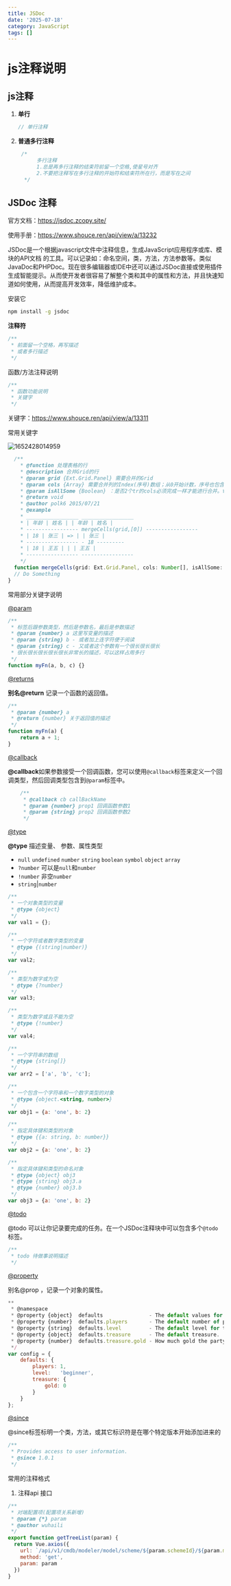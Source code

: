 ```yaml
---
title: JSDoc
date: '2025-07-18'
category: JavaScript
tags: []
---
```

# js注释说明

## js注释

1. **单行** 

   ```js
   // 单行注释 
   ```

2. **普通多行注释**

   ```js
    /*
         多行注释
         1.总是再多行注释的结束符前留一个空格,使星号对齐
         2.不要把注释写在多行注释的开始符和结束符所在行，而是写在之间
     */
   
   ```

## JSDoc  注释

官方文档：https://jsdoc.zcopy.site/

使用手册：https://www.shouce.ren/api/view/a/13232

 JSDoc是一个根据javascript文件中注释信息，生成JavaScript应用程序或库、模块的API文档 的工具。可以记录如：命名空间，类，方法，方法参数等。类似JavaDoc和PHPDoc。现在很多编辑器或IDE中还可以通过JSDoc直接或使用插件生成智能提示。从而使开发者很容易了解整个类和其中的属性和方法，并且快速知道如何使用，从而提高开发效率，降低维护成本。 

安装它 

```sh
npm install -g jsdoc
```



**注释符**

```js
/**
 * 前面留一个空格，再写描述
 * 或者多行描述
 */
```

函数/方法注释说明

```js
/**
 * 函数功能说明
 * 关键字
 */
```

关键字：https://www.shouce.ren/api/view/a/13311

常用关键字

![1652428014959](../images/1652428014959.png)

```js
  /**
    * @function 处理表格的行
    * @description 合并Grid的行
    * @param grid {Ext.Grid.Panel} 需要合并的Grid
    * @param cols {Array} 需要合并列的Index(序号)数组；从0开始计数，序号也包含。
    * @param isAllSome {Boolean} ：是否2个tr的cols必须完成一样才能进行合并。true：完成一样；     false(默认)：不完全一样
    * @return void
    * @author polk6 2015/07/21 
    * @example
    * _________________ _________________
    * | 年龄 | 姓名 | | 年龄 | 姓名 |
    * ----------------- mergeCells(grid,[0]) -----------------
    * | 18 | 张三 | => | | 张三 |
    * ----------------- - 18 ---------
    * | 18 | 王五 | | | 王五 |
    * ----------------- -----------------
    */
  function mergeCells(grid: Ext.Grid.Panel, cols: Number[], isAllSome: boolean = false) {
  // Do Something
}
```

常用部分关键字说明

 [@param](https://www.shouce.ren/api/view/a/13289) 

```js
/**
 * 标签后跟参数类型，然后是参数名，最后是参数描述
 * @param {number} a 这里写变量的描述
 * @param {string} b - 或者加上连字符便于阅读
 * @param {string} c - 又或者这个参数有一个很长很长很长
 * 很长很长很长很长很长非常长的描述，可以这样占用多行
 */
function myFn(a, b, c) {}
```

 [@returns](https://www.shouce.ren/api/view/a/13296) 

**别名@return** 记录一个函数的返回值。 

```js
/**
 * @param {number} a
 * @return {number} 关于返回值的描述
 */
function myFn(a) {
    return a + 1;
}
```

 [@callback](https://www.shouce.ren/api/view/a/13253) 

**@callback**如果参数接受一个回调函数，您可以使用`@callback`标签来定义一个回调类型，然后回调类型包含到`@param`标签中。 

```js
    /**
     * @callback cb callBackName
     * @param {number} prop1 回调函数参数1
     * @param {string} prop2 回调函数参数2
     */

```

 [@type](https://www.shouce.ren/api/view/a/13305) 

**@type**  描述变量、 参数、属性类型

- `null` `undefined` `number` `string` `boolean` `symbol` `object` `array`
- `?number` 可以是`null`和`number`
- `!number` 非空`number`
- `string`|`number  `

```js
/**
 * 一个对象类型的变量
 * @type {object}
 */
var val1 = {};

/**
 * 一个字符或者数字类型的变量
 * @type {(string|number)}
 */
var val2;

/**
 * 类型为数字或为空
 * @type {?number}
 */
var val3;

/**
 * 类型为数字或且不能为空
 * @type {!number}
 */
var val4;

/**
 * 一个字符串的数组
 * @type {string[]}
 */
var arr2 = ['a', 'b', 'c'];

/**
 * 一个包含一个字符串和一个数字类型的对象
 * @type {object.<string, number>}
 */
var obj1 = {a: 'one', b: 2}

/**
 * 指定具体键和类型的对象
 * @type {{a: string, b: number}}
 */
var obj2 = {a: 'one', b: 2}

/**
 * 指定具体键和类型的命名对象
 * @type {object} obj3
 * @type {string} obj3.a
 * @type {number} obj3.b
 */
var obj3 = {a: 'one', b: 2}
```

 [@todo](https://www.shouce.ren/api/view/a/13303) 

@todo 可以让你记录要完成的任务。在一个JSDoc注释块中可以包含多个`@todo`标签。 

```js
/**
 * todo 待做事说明描述
 */
```

 [@property](https://www.shouce.ren/api/view/a/13291) 

 别名@prop ，记录一个对象的属性。 

```js
**
 * @namespace
 * @property {object}  defaults               - The default values for parties.
 * @property {number}  defaults.players       - The default number of players.
 * @property {string}  defaults.level         - The default level for the party.
 * @property {object}  defaults.treasure      - The default treasure.
 * @property {number}  defaults.treasure.gold - How much gold the party starts with.
 */
var config = {
    defaults: {
        players: 1,
        level:   'beginner',
        treasure: {
            gold: 0
        }
    }
};

```

 [@since](https://www.shouce.ren/api/view/a/13298) 

 @since标签标明一个类，方法，或其它标识符是在哪个特定版本开始添加进来的

```js
/**
 * Provides access to user information.
 * @since 1.0.1
 */
```

常用的注释格式

1. 注释api 接口

```js
/**
 * 对端配置项(配置项关系新增)
 * @param {*} param
 * @author wuhaili
 */
export function getTreeList(param) {
  return Vue.axios({
    url: `/api/v1/cmdb/modeler/model/scheme/${param.schemeId}/${param.modelId}`,
    method: 'get',
    param: param
  })
}
```

